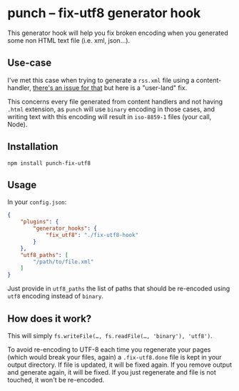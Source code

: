 # punch – fix-utf8 generator hook

This generator hook will help you fix broken encoding when you generated some non HTML text file (i.e. xml, json…).

## Use-case

I've met this case when trying to generate a `rss.xml` file using a content-handler, [there's an issue for that](https://github.com/laktek/punch/issues/62) but here is a "user-land" fix.

This concerns every file generated from content handlers and not having `.html` extension, as `punch` will use `binary` encoding in those cases, and writing text with this encoding will result in `iso-8859-1` files (your call, Node).

## Installation

```
npm install punch-fix-utf8
```

## Usage

In your `config.json`:

```json
{
	"plugins": {
		"generator_hooks": {
			"fix_utf8": "./fix-utf8-hook"
		}
	},
	"utf8_paths": [
		"/path/to/file.xml"
	]
}
```

Just provide in `utf8_paths` the list of paths that should be re-encoded using `utf8` encoding instead of `binary`.

## How does it work?

This will simply `fs.writeFile(…, fs.readFile(…, 'binary'), 'utf8')`.

To avoid re-encoding to UTF-8 each time you regenerate your pages (which would break your files, again) a `.fix-utf8.done` file is kept in your output directory. If file is updated, it will be fixed again. If you remove output and generate again, it will be fixed. If you just regenerate and file is not touched, it won't be re-encoded.
